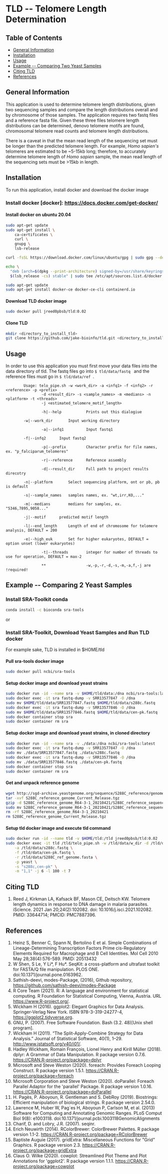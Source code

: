 # TLD -- Telomere Length Determination

## Table of Contents
* [General Information](#info)
* [Installation](#install)
* [Usage](#usage)
* [Example -- Comparing Two Yeast Samples](#example)
* [Citing TLD](#cite)
* [References](#ref)

## <a name="info"></a>General Information
This application is used to determine telomere length distributions, given two sequencing samples and compare the length distributions overall and by chromosome of those samples. The application requires two fastq files and a reference fasta file. Given these three files telomere length distributions can be determined, denovo telomere motifs are found, chromosomal telomere read counts and telomere length distributions. 

There is a caveat in that the mean read length of the sequencing set must be longer than the predicted telomere length. For example, *Homo sapien's* telomeres are estimated to be ~5-15kb long; therefore, to accurately determine telomere length of *Homo sapien* sample, the mean read length of the sequencing sets must be >15kb in length.

## <a name="install"></a>Installation
To run this application, install docker and download the docker image

### Install docker [docker]: https://docs.docker.com/get-docker/

#### Install docker on ubuntu 20.04
```sh
sudo apt-get update
sudo apt-get install \
    ca-certificates \
    curl \
    gnupg \
    lsb-release

curl -fsSL https://download.docker.com/linux/ubuntu/gpg | sudo gpg --dearmor -o /usr/share/keyrings/docker-archive-keyring.gpg

echo \
  "deb [arch=$(dpkg --print-architecture) signed-by=/usr/share/keyrings/docker-archive-keyring.gpg] https://download.docker.com/linux/ubuntu \
  $(lsb_release -cs) stable" | sudo tee /etc/apt/sources.list.d/docker.list > /dev/null

sudo apt-get update
sudo apt-get install docker-ce docker-ce-cli containerd.io

```

#### Download TLD docker image
```sh
sudo docker pull jreed0pbsb/tld:0.02
```

#### Clone TLD
```sh
mkdir <directory_to_install_tld>
git clone https://github.com/jake-bioinfo/tld.git <directory_to_install_tld>
```

## <a name="usage"></a>Usage
In order to use this application you must first move your data files into the data directory of tld. The fastq files go into ```$ tld/data/fastq ``` and the reference files must go in ```$ tld/data/ref ```. 

```
        Usage: telo_pipe.sh -w <work_dir> -a <infq1> -f <infq2> -r <reference> -p <prefix> 
			    -d <result_dir> -s <sample_names> -m <medians> -n <platform> -t <threads>
			    -j <estimated_telomere_motif_length>

                -h|--help       	Prints out this dialogiue
		
		-w|--work_dir		Input working directory

                -a|--infq1      	Input fastq1 
		
		-f|--infq2		Input fastq2

                -p|--prefix     	Character prefix for file names, ex. "p_falciparum_telomeres"

                -r|--reference  	Reference assembly

                -d|--result_dir 	Full path to project results direcotry

		-n|--platform		Select sequencing platform, ont or pb, pb is default

		-s|--sample_names	samples names, ex. "wt,irr,KO,..."

		-m|--medians		medians for samples, ex. "5346,7895,9058..."

		-j|--motif		predicted motif length

		-l|--end_length		Length of end of chromosome for telomere analysis, DEFAULT = 200

		-e|--high_euk		Set for higher eukaryotes, DEFAULT = option unset (lower eukaryotes)

                -t|--threads    	integer for number of threads to use for operation, DEFAULT = max-2

                **              	-w,-p,-r,-d,-s,-m,-a,f,-j are !required!

```

## <a name="example"></a>Example -- Comparing 2 Yeast Samples

### Install SRA-Toolkit conda

```sh
conda install -c bioconda sra-tools
```

or

### Install SRA-Toolkit, Download Yeast Samples and Run TLD docker
For example sake, TLD is installed in $HOME/tld


#### Pull sra-tools docker image
```sh
sudo docker pull ncbi/sra-tools
```

#### Setup docker image and download yeast strains
```sh
sudo docker run -id --name sra -v $HOME/tld/data:/dna ncbi/sra-tools:latest
sudo docker exec -it sra fastq-dump -v SRR13577847 -O /dna
sudo mv $HOME/tld/data/SRR13577847.fastq $HOME/tld/data/s288c.fastq
sudo docker exec -it sra fastq-dump -v SRR13577846 -O /dna
sudo mv $HOME/tld/data/SRR13577846.fastq $HOME/tld/data/cen-pk.fastq
sudo docker container stop sra
sudo docker container rm sra
```

#### Setup docker image and download yeast strains, in cloned directory
```sh
sudo docker run -id --name sra -v ./data:/dna ncbi/sra-tools:latest
sudo docker exec -it sra fastq-dump -v SRR13577847 -O /dna
sudo mv ./data/SRR13577847.fastq ./data/s288c.fastq
sudo docker exec -it sra fastq-dump -v SRR13577846 -O /dna
sudo mv ./data/SRR13577846.fastq ./data/cen-pk.fastq
sudo docker container stop sra
sudo docker container rm sra
```

#### Get and unpack reference genome
```sh
wget http://sgd-archive.yeastgenome.org/sequence/S288C_reference/genome_releases/S288C_reference_genome_Current_Release.tgz
tar -xvf S288C_reference_genome_Current_Release.tgz
gzip -d S288C_reference_genome_R64-3-1_20210421/S288C_reference_sequence_R64-3-1_20210421.fsa.gz
sudo mv S288C_reference_genome_R64-3-1_20210421/S288C_reference_sequence_R64-3-1_20210421.fsa $HOME/tld/data/S288C_ref_genome.fasta
rm -rf S288C_reference_genome_R64-3-1_20210421
rm S288C_reference_genome_Current_Release.tgz
```

#### Setup tld docker image and execute tld command
```sh
sudo docker run -id --name tld -v $HOME/tld:/tld jreed0pbsb/tld:0.02
sudo docker exec -it tld /tld/telo_pipe.sh -w /tld/data/w_dir -d /tld/data/o_dir \
	-a /tld/data/s288c.fastq \
	-f /tld/data/cen-pk.fastq \
	-r /tld/data/S288C_ref_genome.fasta \
	-p yeast \
	-s "s288c,cen-pk" \
	-m "1,1" -j 6 -l 100 -t 7
```

## <a name="cite"></a>Citing TLD
1. Reed J, Kirkman LA, Kafsack BF, Mason CE, Deitsch KW. Telomere length dynamics in response to DNA damage in malaria parasites. iScience. 2021 Jan 20;24(2):102082. doi: 10.1016/j.isci.2021.102082. PMID: 33644714; PMCID: PMC7887396.

## <a name="ref"></a>References
1. Heinz S, Benner C, Spann N, Bertolino E et al. Simple Combinations of Lineage-Determining Transcription Factors Prime cis-Regulatory Elements Required for Macrophage and B Cell Identities. Mol Cell 2010 May 28;38(4):576-589. PMID: 20513432
2. W Shen, S Le, Y Li*, F Hu*. SeqKit: a cross-platform and ultrafast toolkit for FASTA/Q file manipulation. PLOS ONE. doi:10.1371/journal.pone.0163962.
3. Sathish-deevi, modes-Package, (2016), Github repository, https://github.com/sathish-deevi/modes-Package
4. R Core Team (2021). R: A language and environment for statistical computing. R Foundation for Statistical Computing, Vienna, Austria. URL https://www.R-project.org/.
5. Wickham H (2016). ggplot2: Elegant Graphics for Data Analysis. Springer-Verlag New York. ISBN 978-3-319-24277-4, https://ggplot2.tidyverse.org.
6. GNU, P. (2007). Free Software Foundation. Bash (3.2. 48)[Unix shell program].
7. Wickham H (2011). “The Split-Apply-Combine Strategy for Data Analysis.” Journal of Statistical Software, 40(1), 1–29. http://www.jstatsoft.org/v40/i01/.
8. Hadley Wickham, Romain François, Lionel Henry and Kirill Müller (2018). dplyr: A Grammar of Data Manipulation. R package version 0.7.6. https://CRAN.R-project.org/package=dplyr
9. Microsoft and Steve Weston (2020). foreach: Provides Foreach Looping Construct. R package version 1.5.1. https://CRAN.R-project.org/package=foreach
10. Microsoft Corporation and Steve Weston (2020). doParallel: Foreach Parallel Adaptor for the 'parallel' Package. R package version 1.0.16. https://CRAN.R-project.org/package=doParallel
11. H. Pagès, P. Aboyoun, R. Gentleman and S. DebRoy (2019). Biostrings: Efficient manipulation of biological strings. R package version 2.54.0.
12. Lawrence M, Huber W, Pag\`es H, Aboyoun P, Carlson M, et al. (2013) Software for Computing and Annotating Genomic Ranges. PLoS Comput Biol 9(8): e1003118. doi:10.1371/journal.pcbi.1003118GenomicAlignments 
13. Charif, D. and Lobry, J.R. (2007). seqinr. 
14. Erich Neuwirth (2014). RColorBrewer: ColorBrewer Palettes. R package version 1.1-2. https://CRAN.R-project.org/package=RColorBrewer
15. Baptiste Auguie (2017). gridExtra: Miscellaneous Functions for "Grid" Graphics. R package version 2.3. https://CRAN.R-project.org/package=gridExtra
16. Claus O. Wilke (2020). cowplot: Streamlined Plot Theme and Plot Annotations for 'ggplot2'. R package version 1.1.1. https://CRAN.R-project.org/package=cowplot
